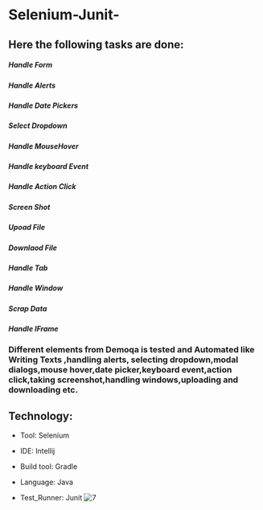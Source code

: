 # Selenium-Junit-

## Here the following tasks are done:

##### Handle Form

##### Handle Alerts

##### Handle Date Pickers

##### Select Dropdown

##### Handle MouseHover

##### Handle keyboard Event

##### Handle Action Click

##### Screen Shot 

##### Upoad File

##### Downlaod File 

##### Handle Tab 

##### Handle Window

##### Scrap Data

##### Handle IFrame

### Different elements from Demoqa is tested and Automated like Writing Texts ,handling alerts, selecting dropdown,modal dialogs,mouse hover,date picker,keyboard event,action click,taking screenshot,handling windows,uploading and downloading etc.


## Technology:

* Tool: Selenium

* IDE: Intellij

* Build tool: Gradle

* Language: Java

* Test_Runner: Junit
![7](https://user-images.githubusercontent.com/50632041/188364337-82d9bd96-4ec9-4f23-9e37-9969a47dab1f.PNG)

